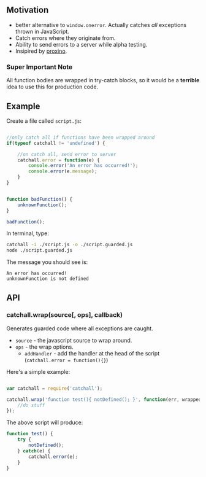 
## Motivation

- better alternative to `window.onerror`. Actually catches *all* exceptions thrown in JavaScript.
- Catch errors where they originate from.
- Ability to send errors to a server while alpha testing.
- Insipired by [proxino](https://www.proxino.com/).

### Super Important Note

All function bodies are wrapped in try-catch blocks, so it would be a **terrible** idea to use this for production code.

## Example

Create a file called `script.js`:

```javascript

//only catch all if functions have been wrapped around
if(typeof catchall != 'undefined') {

	//on catch all, send error to server
	catchall.error = function(e) {
		console.error('An error has occurred!');
		console.error(e.message);
	}	
}


function badFunction() {
	unknownFunction();
}

badFunction();

```

In terminal, type:

```bash
catchall -i ./script.js -o ./script.guarded.js
node ./script.guarded.js
```

The message you should see is:

```
An error has occurred!
unknownFunction is not defined
```

## API


### catchall.wrap(source[, ops], callback)

Generates guarded code where all exceptions are caught.

- `source` - the javascript source to wrap around.
- `ops` - the wrap options.
	- `addHandler` - add the handler at the head of the script (`catchall.error = function(){}`)

Here's a simple example:

```javascript

var catchall = require('catchall');

catchall.wrap('function test(){ notDefined(); }', function(err, wrappedSource) {
	//do stuff
});
```

The above script will produce:

```javascript
function test() {
	try {
		notDefined();
	} catch(e) {
		catchall.error(e);
	}
}
```






